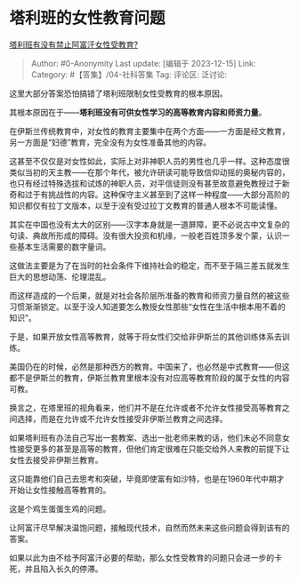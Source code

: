 # 塔利班的女性教育问题
[塔利班有没有禁止阿富汗女性受教育?](https://www.zhihu.com/question/630728983/answer/3326110768)

> Author: #0-Anonymity
> Last update: [编辑于 2023-12-15]
> Link:
> Category: #【答集】/04-社科答集 
> Tag:
> 评论区:
> 泛讨论:

这里大部分答案恐怕搞错了塔利班限制女性受教育的根本原因。

其根本原因在于——**塔利班没有可供女性学习的高等教育内容和师资力量**。

在伊斯兰传统教育中，对女性的教育主要集中在两个方面——一方面是经文教育，另一方面是“妇德”教育，完全没有为女性准备其他的内容。

这甚至不仅仅是对女性如此，实际上对非神职人员的男性也几乎一样。这种态度很类似当初的天主教——在那个年代，被允许研读可能导致信仰动摇的奥秘内容的，也只有经过特殊选拔和试炼的神职人员，对平信徒则没有甚至故意避免教授过于新奇和过于有挑战性的内容。这种保守主义甚至到了这样一种程度——大部分高阶的知识都仅有拉丁文版本，以至于没有受过拉丁文教育的普通人根本不可能读懂。

其实在中国也没有太大的区别——汉字本身就是一道屏障，更不必说古中文复杂的句读、典故所形成的障碍。没有很大投资和机缘，一般老百姓顶多发个蒙，认识一些基本生活需要的数字量词。

这做法主要是为了在当时的社会条件下维持社会的稳定，而不至于隔三差五就发生巨大的思想动荡、伦理混乱。

而这样造成的一个后果，就是对社会各阶层所准备的教育和师资力量自然的被这些习惯渐渐锁定。以至于没人知道要怎么教授女性那些“女性在生活中根本用不着的知识”。

于是，如果开放女性高等教育，就等于将女性们交给非伊斯兰的其他训练体系去训练。

美国仍在的时候，必然是那种西方的教育。中国来了，也必然是中式教育——但这都不是伊斯兰的教育，伊斯兰教育里根本没有对应高等教育阶段的属于女性的内容可教。

换言之，在塔里班的视角看来，他们并不是在允许或者不允许女性接受高等教育之间选择，而是在允许或不允许女性接受非伊斯兰教育之间选择。

如果塔利班有办法自己写出一套教案、选出一批老师来教的话，他们未必不同意女性接受更多的甚至是高等的教育，但他们肯定很难在只能交给外人来教的前提下让女性去接受非伊斯兰教育。

这只能靠他们自己去思考和突破，毕竟即使富有如沙特，也是在1960年代中期才开始让女性接触高等教育的。

这是个鸡生蛋蛋生鸡的问题。

让阿富汗尽早解决温饱问题，接触现代技术，自然而然未来这些问题会得到该有的答案。

如果以此为由不给予阿富汗必要的帮助，那么女性受教育的问题只会进一步的卡死，并且陷入长久的停滞。
